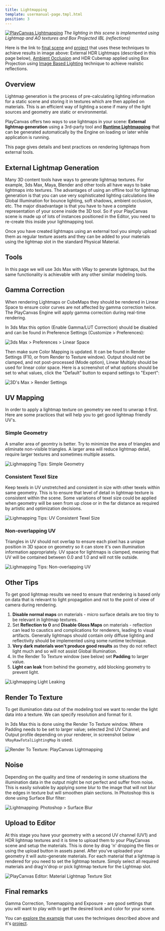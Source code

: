 ```yaml
---
title: Lightmapping
template: usermanual-page.tmpl.html
position: 3
---
```


[![PlayCanvas Lightmapping][1]][13]
*The lighting in this scene is implemented using Lightmap and AO textures and Box Projected IBL (reflections)*

Here is the link to [final scene][13] and [project][14] that uses these techniques to achieve results in image above: External HDR Lightmaps (described in this page below), [Ambient Occlusion][12] and HDR Cubemap applied using Box Projection using [Image Based Lighting][11] technique to achieve realistic reflections.

## Overview

Lightmap generation is the process of pre-calculating lighting information for a static scene and storing it in textures which are then applied on materials. This is an efficient way of lighting a scene if many of the light sources and geometry are static or environmental.

PlayCanvas offers two ways to use lightmaps in your scene: **External lightmap generation** using a 3rd-party tool and [**Runtime Lightmapping**][0] that can be generated automatically by the Engine on loading or later while application is running.

This page gives details and best practices on rendering lightmaps from external tools.

## External Lightmap Generation

Many 3D content tools have ways to generate lightmap textures. For example, 3ds Max, Maya, Blender and other tools all have ways to bake lightmaps into textures. The advantages of using an offline tool for lightmap generation is that you can use very sophisticated lighting calculations like Global Illumination for bounce lighting, soft shadows, ambient occlusion, etc. The major disadvantage is that you have to have a complete representation of your scene inside the 3D tool. So if your PlayCanvas scene is made up of lots of instances positioned in the Editor, you need to re-create this inside your lightmapping tool.

Once you have created lightmaps using an external tool you simply upload them as regular texture assets and they can be added to your materials using the lightmap slot in the standard Physical Material.

## Tools

In this page we will use 3ds Max with VRay to generate lightmaps, but the same functionality is achievable with any other similar modeling tools.

## Gamma Correction

When rendering Lightmaps or CubeMaps they should be rendered in Linear Space to ensure color curves are not affected by gamma correction twice. The PlayCanvas Engine will apply gamma correction during real-time rendering.

In 3ds Max this option (Enable Gamma/LUT Correction) should be disabled and can be found in Preference Settings (Customize > Preferences):

![3ds Max > Preferences > Linear Space][2]

Then make sure Color Mapping is updated. It can be found in Render Settings (F10, or from Render to Texture window). Output should not be clamped, and not post-processed (Mode option), Linear Multiply should be used for linear color space.
Here is a screenshot of what options should be set to what values, click the "Default" button to expand settings to "Expert":

![3D's Max > Render Settings][3]

## UV Mapping

In order to apply a lightmap texture on geometry we need to unwrap it first. Here are some practices that will help you to get good lightmap friendly UV's.

### **Simple Geometry**
A smaller area of geomtry is better. Try to minimize the area of triangles and eliminate non-visible triangles. A larger area will reduce lightmap detail, require larger textures and sometimes multiple assets.

![Lighmapping Tips: Simple Geometry][4]

### **Consistent Texel Size**
Keep texels in UV unstretched and consistent in size with other texels within same geometry. This is to ensure that level of detail in lightmap texture is consistent within the scene. Some variations of texel size could be applied when geometry will be seen from up close or in the far distance as required by artistic and optimization decisions.

![Lighmapping Tips: UV Consistent Texel Size][5]

### **Non-overlapping UV**
Triangles in UV should not overlap to ensure each pixel has a unique position in 3D space on geometry so it can store it's own illumination information appropriately. UV space for lightmaps is clamped, meaning that UV will be contained between 0.0 and 1.0 and will not tile outside.

![Lighmapping Tips: Non-overlapping UV][6]

## Other Tips

To get good lightmap results we need to ensure that rendering is based only on data that is relevant to light propagation and not to the point of view of camera during rendering.

1. **Disable normal maps** on materials - micro surface details are too tiny to be relevant in lightmap textures.
2. Set **Reflection to 0** and **Disable Gloss Maps** on materials - reflection can lead to caustics and complications for renderers, leading to visual artifacts. Generally lightmaps should contain only diffuse lighting and reflectivity should be implemented using some runtime technique.
4. **Very dark materials won't produce good results** as they do not reflect light much and so will not assist Global Illumination.
5. In the Render To Texture window (see below) set **Padding** to larger value.
6. **Light can leak** from behind the geometry, add blocking geometry to prevent light.

![Lighmapping Light Leaking][8]

## Render To Texture

To get illumination data out of the modeling tool we want to render the light data into a texture. We can specify resolution and format for it.

In 3ds Max this is done using the Render To Texture window. Where Padding needs to be set to larger value; selected 2nd UV Channel; and Output profile depending on your renderer, in screenshot below `VRayRawTotalLightingMap` is used.

![Render To Texture: PlayCanvas Lightmapping][7]

## Noise

Depending on the quality and time of rendering in some situations the illumination data in the output might be not perfect and suffer from noise. This is easily solvable by applying some blur to the image that will not blur the edges in texture but will smoothen plain sections. In Photoshop this is done using Surface Blur filter:

![Lightmapping: Photoshop > Surface Blur][9]

## Upload to Editor

At this stage you have your geometry with a second UV channel (UV1) and HDR lightmap textures and it is time to upload them to your PlayCanvas scene and setup the materials. This is done by drag 'n' dropping the files or using the upload button in assets panel. After you've uploaded your geometry it will auto-generate materials. For each material that a lightmap is rendered for you need to set the lightmap texture. Simply select all required materials and drag'n'drop or pick lightmap texture for the Lightmap slot.

![PlayCanvas Editor: Material Lightmap Texture Slot][10]

## Final remarks

Gamma Correction, Tonemapping and Exposure - are good settings that you will want to play with to get the desired look and color for your scene.

You can [explore the example][13] that uses the techniques described above and it's [project][14].

[0]: /user-manual/graphics/lighting/runtime-lightmaps/
[1]: /images/user-manual/lighting/lightmaps/playcanvas-lightmapping-scene.jpg
[2]: /images/user-manual/lighting/lightmaps/3ds-max-preferences.png
[3]: /images/user-manual/lighting/lightmaps/3ds-max-render-settings-color-mapping.png
[4]: /images/user-manual/lighting/lightmaps/uv-geometry.jpg
[5]: /images/user-manual/lighting/lightmaps/uv-consistency.jpg
[6]: /images/user-manual/lighting/lightmaps/uv-overlapping.jpg
[7]: /images/user-manual/lighting/lightmaps/3ds-max-render-to-texture-window.png
[8]: /images/user-manual/lighting/lightmaps/lightmapping-light-leak.jpg
[9]: /images/user-manual/lighting/lightmaps/lightmapping-surface-blur.jpg
[10]: /images/user-manual/lighting/lightmaps/lightmapping-material-slot.png
[11]: /user-manual/graphics/physical-rendering/image-based-lighting/
[12]: /user-manual/graphics/lighting/ambient-occlusion/
[13]: https://playcanv.as/p/zdkARz26/
[14]: https://playcanvas.com/project/446587/overview/archviz-example

